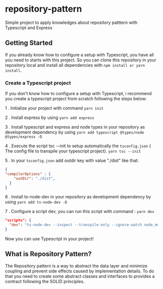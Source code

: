 # repository-pattern
Simple project to apply knowledges about repository patttern with Typescript and Express

## Getting Started

If you already know how to configure a setup with Typescript, you have all you need to starts with this project.
So you can clone this repository in your repository local and install all dependencies with `npm install or yarn install`.

### Create a Typescript project 

If you don't know how to configure a setup with Typescript, i recommend you create a typescript project from scratch following the steps below:

1 . Initialize your project with command `yarn init`

2 . Install express  by using `yarn add express`

3 . Install typescript and express and node types in your repository as development dependency by using `yarn add typescript @types/node @types/express -D `

4 . Execute the script tsc --init to setup automatically the `tsconfig.json` ( The config file to transpile your typescript project). `yarn tsc --init`

5 . In your `tsconfig.json` add outdir key with value "./dist" like that:
  ```JSON
  {
  "compilerOptions" : {
      "outDir": "./dist",
    }
  }
  ```
6 . Install ts-node-dev in your repository as development dependency by using `yarn add ts-node-dev -D`

7 . Configure a script dev, you can run this script with command : `yarn dev` 
  ```JSON
  "scripts": {
    "dev": "ts-node-dev --inspect --transpile-only --ignore-watch node_modules --respawn src/server.ts "
  }
  ```

Now you can use Typescript in your project!

## What is Repository Pattern?

The Repository pattern is a way to abstract the data layer and minimize coupling and prevent side effects caused by implementation details.
To do that you need to create some abstract classes and interfaces to provides a contract following the SOLID principles. 
